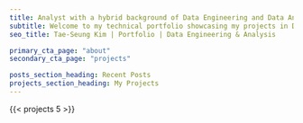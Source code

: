 ```yaml
---
title: Analyst with a hybrid background of Data Engineering and Data Analytics
subtitle: Welcome to my technical portfolio showcasing my projects in Data Engineering & Analysis! This was created for my Week 2 Assignment in MSDS 431.
seo_title: Tae-Seung Kim | Portfolio | Data Engineering & Analysis

primary_cta_page: "about"
secondary_cta_page: "projects"

posts_section_heading: Recent Posts
projects_section_heading: My Projects
---
```


{{< projects 5 >}}
<!-- {{< recent-posts 5 >}} -->

